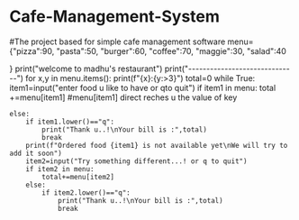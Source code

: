 # Cafe-Management-System
#The project based for simple cafe management software
menu={"pizza":90,
      "pasta":50,
      "burger":60,
      "coffee":70,
      "maggie":30,
      "salad":40
    
}
print("welcome to madhu's restaurant")
print("------------------------------")
for x,y in menu.items():
    print(f"{x}:{y:>3}")
total=0
while True:
    item1=input("enter food u like to have or qto quit")
    if item1 in menu:
        total +=menu[item1] #menu[item1] direct reches u the value of key 
  
    else:
        if item1.lower()=="q":
            print("Thank u..!\nYour bill is :",total)
            break
        print(f"Ordered food {item1} is not available yet\nWe will try to add it soon")
        item2=input("Try something different...! or q to quit")
        if item2 in menu:
            total+=menu[item2]
        else:
            if item2.lower()=="q":
                print("Thank u..!\nYour bill is :",total)
                break
